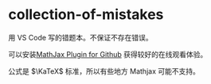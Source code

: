 # collection-of-mistakes

用 VS Code 写的错题本。不保证不存在错误。

可以安装[MathJax Plugin for Github](https://chrome.google.com/webstore/detail/mathjax-plugin-for-github/ioemnmodlmafdkllaclgeombjnmnbima) 获得较好的在线观看体验。

公式是 $\KaTeX$ 标准，所以有些地方 Mathjax 可能不支持。
